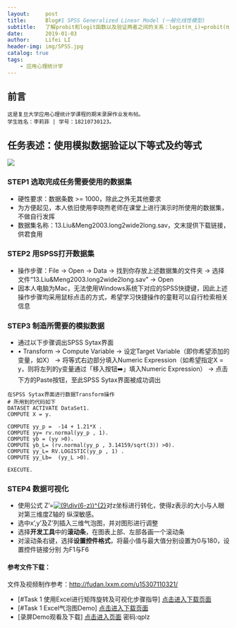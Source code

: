 ```yaml
---
layout:     post
title:      Blog#1 SPSS Generalized Linear Model (一般化线性模型) 
subtitle:   了解probit和logit函数以及验证两者之间的关系：logit(π_i)≈probit(π_i)*(π/sqrt(3))
date:       2019-01-03
author:     Lifei LI
header-img: img/SPSS.jpg
catalog: true
tags:
    - 应用心理统计学
---
```


## 前言

	这是复旦大学应用心理统计学课程的期末录屏作业发布帖。
	学生姓名：李莉菲 | 学号：18210730123。
	
	
## 任务表述：使用模拟数据验证以下等式及约等式
![](https://ws4.sinaimg.cn/large/006tNbRwgy1fxydd64s2kj30yy0e2jyl.jpg)

### STEP1 选取完成任务需要使用的数据集
- 硬性要求：数据条数 >= 1000，除此之外无其他要求
- 为方便起见，本人依旧使用李晓煦老师在课堂上进行演示时所使用的数据集，不做自行发挥
- 数据集名称：13.Liu&Meng2003.long2wide2long.sav，文末提供下载链接，供君食用

### STEP2 用SPSS打开数据集
- 操作步骤：File → Open → Data → 找到你存放上述数据集的文件夹 → 选择文件“13.Liu&Meng2003.long2wide2long.sav” → Open
- 因本人电脑为Mac，无法使用Windows系统下对应的SPSS快捷键，因此上述操作步骤均采用鼠标点击的方式，希望学习快捷操作的童鞋可以自行检索相关信息

### STEP3 制造所需要的模拟数据
- 通过以下步骤调出SPSS Sytax界面
- • Transform → Compute Variable → 设定Target Variable（即你希望添加的变量，如X） → 将等式右边部分填入Numeric Expression（如希望指定X = y，则将左列的y变量通过「移入按钮➡️」填入Numeric Expression） → 点击下方的Paste按钮，至此SPSS Sytax界面被成功调出
```
在SPSS Sytax界面进行数据Transform操作
# 所用到的代码如下
DATASET ACTIVATE DataSet1.
COMPUTE X = y.

COMPUTE yy_p =  -14 + 1.21*X .
COMPUTE yy= rv.normal(yy_p , 1).
COMPUTE yb = (yy >0).
COMPUTE yb_L= (rv.normal(yy_p , 3.14159/sqrt(3)) >0).
COMPUTE yy_L= RV.LOGISTIC(yy_p , 1) .
COMPUTE yy_Lb=  (yy_L >0).

EXECUTE.
```

### STEP4 数据可视化
- 使用公式   Z’=<a href="https://www.codecogs.com/eqnedit.php?latex=(9\div(6-z))^{2}" target="_blank"><img src="https://latex.codecogs.com/gif.latex?(9\div(6-z))^{2}" title="(9\div(6-z))^{2}" /></a>对z坐标进行转化，使得z表示的大小与人眼对第三维度Z轴的
纵深敏感。
- 选中x’,y’及Z’列插入三维气泡图，并对图形进行调整
- 选择**开发工具**中的**滚动条**，在图表上部、左部各画一个滚动条
- 对滚动条右键，选择**设置控件格式**，将最小值与最大值分别设置为0与180，设置控件链接分别
为F1与F6

#### 参考文件下载：

文件及视频制作参考：http://fudan.lxxm.com/u15307110321/

- [#Task 1 使用Excel进行矩阵旋转及可视化步骤指导] 
<a href="https://github.com/BrokenCrayons/Statistics-Application/tree/master/%23Task1%20Excel%E7%9F%A9%E9%98%B5%E6%97%8B%E8%BD%AC%E5%8F%8A%E5%8F%AF%E8%A7%86%E5%8C%96%20">点击进入下载页面</a>
- [#Task 1 Excel气泡图Demo]
<a href="https://github.com/BrokenCrayons/Statistics-Application/tree/master/%23Task1%20Excel%E7%9F%A9%E9%98%B5%E6%97%8B%E8%BD%AC%E5%8F%8A%E5%8F%AF%E8%A7%86%E5%8C%96%20" download="使用Excel进行矩阵旋转及可视化.xlsx">点击进入下载页面</a>
- [录屏Demo观看及下载]
<a href="https://pan.baidu.com/s/1u8NWsAivq4jOCwkV_pC8jQ">点击进入页面</a>
密码:qplz
